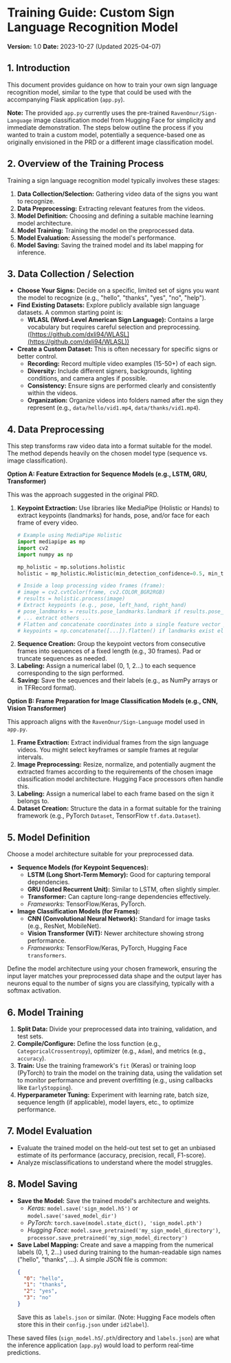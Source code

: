 # Training Guide: Custom Sign Language Recognition Model

**Version:** 1.0
**Date:** 2023-10-27 (Updated 2025-04-07)

## 1. Introduction

This document provides guidance on how to train your own sign language recognition model, similar to the type that could be used with the accompanying Flask application (`app.py`).

**Note:** The provided `app.py` currently uses the pre-trained `RavenOnur/Sign-Language` image classification model from Hugging Face for simplicity and immediate demonstration. The steps below outline the process if you wanted to train a custom model, potentially a sequence-based one as originally envisioned in the PRD or a different image classification model.

## 2. Overview of the Training Process

Training a sign language recognition model typically involves these stages:

1.  **Data Collection/Selection:** Gathering video data of the signs you want to recognize.
2.  **Data Preprocessing:** Extracting relevant features from the videos.
3.  **Model Definition:** Choosing and defining a suitable machine learning model architecture.
4.  **Model Training:** Training the model on the preprocessed data.
5.  **Model Evaluation:** Assessing the model's performance.
6.  **Model Saving:** Saving the trained model and its label mapping for inference.

## 3. Data Collection / Selection

*   **Choose Your Signs:** Decide on a specific, limited set of signs you want the model to recognize (e.g., "hello", "thanks", "yes", "no", "help").
*   **Find Existing Datasets:** Explore publicly available sign language datasets. A common starting point is:
    *   **WLASL (Word-Level American Sign Language):** Contains a large vocabulary but requires careful selection and preprocessing. ([https://github.com/dxli94/WLASL](https://github.com/dxli94/WLASL))
*   **Create a Custom Dataset:** This is often necessary for specific signs or better control.
    *   **Recording:** Record multiple video examples (15-50+) of each sign.
    *   **Diversity:** Include different signers, backgrounds, lighting conditions, and camera angles if possible.
    *   **Consistency:** Ensure signs are performed clearly and consistently within the videos.
    *   **Organization:** Organize videos into folders named after the sign they represent (e.g., `data/hello/vid1.mp4`, `data/thanks/vid1.mp4`).

## 4. Data Preprocessing

This step transforms raw video data into a format suitable for the model. The method depends heavily on the chosen model type (sequence vs. image classification).

**Option A: Feature Extraction for Sequence Models (e.g., LSTM, GRU, Transformer)**

This was the approach suggested in the original PRD.

1.  **Keypoint Extraction:** Use libraries like MediaPipe (Holistic or Hands) to extract keypoints (landmarks) for hands, pose, and/or face for each frame of every video.
    ```python
    # Example using MediaPipe Holistic
    import mediapipe as mp
    import cv2
    import numpy as np

    mp_holistic = mp.solutions.holistic
    holistic = mp_holistic.Holistic(min_detection_confidence=0.5, min_tracking_confidence=0.5)

    # Inside a loop processing video frames (frame):
    # image = cv2.cvtColor(frame, cv2.COLOR_BGR2RGB)
    # results = holistic.process(image)
    # Extract keypoints (e.g., pose, left_hand, right_hand)
    # pose_landmarks = results.pose_landmarks.landmark if results.pose_landmarks else []
    # ... extract others ...
    # Flatten and concatenate coordinates into a single feature vector per frame
    # keypoints = np.concatenate([...]).flatten() if landmarks exist else np.zeros(...)
    ```
2.  **Sequence Creation:** Group the keypoint vectors from consecutive frames into sequences of a fixed length (e.g., 30 frames). Pad or truncate sequences as needed.
3.  **Labeling:** Assign a numerical label (0, 1, 2...) to each sequence corresponding to the sign performed.
4.  **Saving:** Save the sequences and their labels (e.g., as NumPy arrays or in TFRecord format).

**Option B: Frame Preparation for Image Classification Models (e.g., CNN, Vision Transformer)**

This approach aligns with the `RavenOnur/Sign-Language` model used in `app.py`.

1.  **Frame Extraction:** Extract individual frames from the sign language videos. You might select keyframes or sample frames at regular intervals.
2.  **Image Preprocessing:** Resize, normalize, and potentially augment the extracted frames according to the requirements of the chosen image classification model architecture. Hugging Face processors often handle this.
3.  **Labeling:** Assign a numerical label to each frame based on the sign it belongs to.
4.  **Dataset Creation:** Structure the data in a format suitable for the training framework (e.g., PyTorch `Dataset`, TensorFlow `tf.data.Dataset`).

## 5. Model Definition

Choose a model architecture suitable for your preprocessed data.

*   **Sequence Models (for Keypoint Sequences):**
    *   **LSTM (Long Short-Term Memory):** Good for capturing temporal dependencies.
    *   **GRU (Gated Recurrent Unit):** Similar to LSTM, often slightly simpler.
    *   **Transformer:** Can capture long-range dependencies effectively.
    *   *Frameworks:* TensorFlow/Keras, PyTorch.
*   **Image Classification Models (for Frames):**
    *   **CNN (Convolutional Neural Network):** Standard for image tasks (e.g., ResNet, MobileNet).
    *   **Vision Transformer (ViT):** Newer architecture showing strong performance.
    *   *Frameworks:* TensorFlow/Keras, PyTorch, Hugging Face `transformers`.

Define the model architecture using your chosen framework, ensuring the input layer matches your preprocessed data shape and the output layer has neurons equal to the number of signs you are classifying, typically with a softmax activation.

## 6. Model Training

1.  **Split Data:** Divide your preprocessed data into training, validation, and test sets.
2.  **Compile/Configure:** Define the loss function (e.g., `CategoricalCrossentropy`), optimizer (e.g., `Adam`), and metrics (e.g., `accuracy`).
3.  **Train:** Use the training framework's `fit` (Keras) or training loop (PyTorch) to train the model on the training data, using the validation set to monitor performance and prevent overfitting (e.g., using callbacks like `EarlyStopping`).
4.  **Hyperparameter Tuning:** Experiment with learning rate, batch size, sequence length (if applicable), model layers, etc., to optimize performance.

## 7. Model Evaluation

*   Evaluate the trained model on the held-out test set to get an unbiased estimate of its performance (accuracy, precision, recall, F1-score).
*   Analyze misclassifications to understand where the model struggles.

## 8. Model Saving

*   **Save the Model:** Save the trained model's architecture and weights.
    *   *Keras:* `model.save('sign_model.h5')` or `model.save('saved_model_dir')`
    *   *PyTorch:* `torch.save(model.state_dict(), 'sign_model.pth')`
    *   *Hugging Face:* `model.save_pretrained('my_sign_model_directory')`, `processor.save_pretrained('my_sign_model_directory')`
*   **Save Label Mapping:** Create and save a mapping from the numerical labels (0, 1, 2...) used during training to the human-readable sign names ("hello", "thanks", ...). A simple JSON file is common:
    ```json
    {
      "0": "hello",
      "1": "thanks",
      "2": "yes",
      "3": "no"
    }
    ```
    Save this as `labels.json` or similar. (Note: Hugging Face models often store this in their `config.json` under `id2label`).

These saved files (`sign_model.h5`/`.pth`/directory and `labels.json`) are what the inference application (`app.py`) would load to perform real-time predictions.
